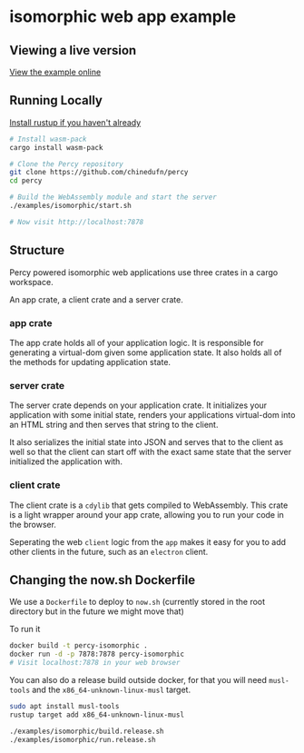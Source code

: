 # isomorphic web app example

## Viewing a live version

[View the example online](https://percy-isomorphic.now.sh/)

## Running Locally

[Install rustup if you haven't already](https://rustup.rs/)

```sh
# Install wasm-pack
cargo install wasm-pack

# Clone the Percy repository
git clone https://github.com/chinedufn/percy
cd percy

# Build the WebAssembly module and start the server
./examples/isomorphic/start.sh

# Now visit http://localhost:7878
```

## Structure

Percy powered isomorphic web applications use three crates in a cargo workspace.

An app crate, a client crate and a server crate.

### app crate

The app crate holds all of your application logic. It is responsible for generating
a virtual-dom given some application state. It also holds all of the methods for
updating application state.

### server crate

The server crate depends on your application crate. It initializes your application
with some initial state, renders your applications virtual-dom into an HTML string and then
serves that string to the client.

It also serializes the initial state into JSON and serves that to the client as well so
that the client can start off with the exact same state that the server initialized
the application with.

### client crate

The client crate is a `cdylib` that gets compiled to WebAssembly. This crate is a light
wrapper around your app crate, allowing you to run your code in the browser.

Seperating the web `client` logic from the `app` makes it easy for you to add other clients in the
future, such as an `electron` client.

## Changing the now.sh Dockerfile

We use a `Dockerfile` to deploy to `now.sh` (currently stored in the root directory but in the future we might move that)

To run it

```sh
docker build -t percy-isomorphic .
docker run -d -p 7878:7878 percy-isomorphic
# Visit localhost:7878 in your web browser
```

You can also do a release build outside docker, for that you will need `musl-tools` and the `x86_64-unknown-linux-musl` target.

```sh
sudo apt install musl-tools
rustup target add x86_64-unknown-linux-musl
```

```sh
./examples/isomorphic/build.release.sh
./examples/isomorphic/run.release.sh
```
